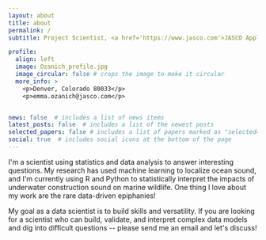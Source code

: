 ```yaml
---
layout: about
title: about
permalink: /
subtitle: Project Scientist, <a href='https://www.jasco.com'>JASCO Applied Sciences, Inc.</a>

profile:
  align: left
  image: Ozanich_profile.jpg
  image_circular: false # crops the image to make it circular
  more_info: >
    <p>Denver, Colorado 80033</p>
    <p>emma.ozanich@jasco.com</p>


news: false  # includes a list of news items
latest_posts: false  # includes a list of the newest posts
selected_papers: false # includes a list of papers marked as "selected={true}"
social: true  # includes social icons at the bottom of the page
---
```


I'm a scientist using statistics and data analysis to answer interesting questions. 
My research has used machine learning to localize ocean sound, and I'm currently using R and Python to statistically interpret the impacts of underwater construction sound on marine wildlife.
One thing I love about my work are the rare data-driven epiphanies! 

My goal as a data scientist is to build skills and versatility.
If you are looking for a scientist who can build, validate, and interpret complex data models and dig into difficult questions -- please send me an email and let's discuss!
